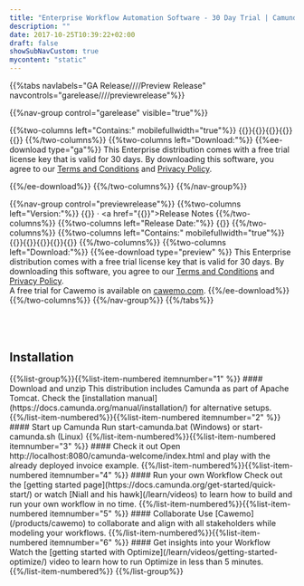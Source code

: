 ```yaml
---
title: "Enterprise Workflow Automation Software - 30 Day Trial | Camunda BPM"
description: ""
date: 2017-10-25T10:39:22+02:00
draft: false
showSubNavCustom: true
mycontent: "static"
---
```


{{%tabs navlabels="GA Release////Preview Release" navcontrols="garelease////previewrelease"%}}

{{%nav-group control="garelease" visible="true"%}}

<!-- The code for version and last release date is at the bottom in comment-->

{{%two-columns left="Contains:"  mobilefullwidth="true"%}}
  {{<text-icon icon="glyphicon-ok" svg="/products/workflow-engine.svg" svg_width="55px" text="Engines">}}{{<text-icon icon="glyphicon-ok" svg="/products/tasklist.svg" svg_width="55px" text="Tasklist">}}{{<text-icon icon="glyphicon-ok" svg="/products/cockpit.svg" svg_width="55px" text="Cockpit Full">}}{{<text-icon icon="glyphicon-ok" svg="/products/cawemo.svg" svg_width="55px" text="Cawemo">}}{{<text-icon icon="glyphicon-ok" svg="/products/optimize.svg" svg_width="55px" text="Optimize">}}
{{%/two-columns%}}
{{%two-columns left="Download:"%}}
{{%ee-download type="ga"%}}
This Enterprise distribution comes with a free trial license key that is valid for 30 days. By downloading this software, you agree to our [Terms and Conditions](/legal/terms/trial/) and [Privacy Policy](/legal/privacy/).<br>
<!--A free trial for Cawemo is available on [cawemo.com](https://cawemo.com/signup).--> 
{{%/ee-download%}}
{{%/two-columns%}}
{{%/nav-group%}}

{{%nav-group control="previewrelease"%}}
{{%two-columns left="Version:"%}}
  {{<variable urlvariable="releases camundabpm preview latestVersionEE">}} · <a href="{{<variable urlvariable="releases camundabpm preview releaseNotes">}}">Release Notes</a>
{{%/two-columns%}}
{{%two-columns left="Release Date:"%}}
  {{<variable urlvariable="releases camundabpm preview releaseDate">}}
{{%/two-columns%}}
{{%two-columns left="Contains:"  mobilefullwidth="true"%}}
  {{<text-icon icon="glyphicon-ok" svg="/products/workflow-engine.svg" svg_width="55px" text="Engines">}}{{<text-icon icon="glyphicon-ok" svg="/products/tasklist.svg" svg_width="55px" text="Tasklist">}}{{<text-icon icon="glyphicon-ok" svg="/products/cockpit.svg" svg_width="55px" text="Cockpit Full">}}{{<text-icon icon="glyphicon-ok" svg="/products/cawemo.svg" svg_width="55px" text="Cawemo">}}{{<text-icon icon="glyphicon-ok" svg="/products/optimize.svg" svg_width="55px" text="Optimize">}}
{{%/two-columns%}}
{{%two-columns left="Download:"%}}
{{%ee-download type="preview" %}}
This Enterprise distribution comes with a free trial license key that is valid for 30 days. By downloading this software, you agree to our [Terms and Conditions](/legal/terms/trial/) and [Privacy Policy](/legal/privacy/).<br>
A free trial for Cawemo is available on [cawemo.com](https://cawemo.com/signup).
{{%/ee-download%}}
{{%/two-columns%}}
{{%/nav-group%}}
{{%/tabs%}}

<div class="full-width dark-bg inner-shadow-top">
  <div class="container">
    <h2 class="light lead text-center" style="margin-top:80px">Installation</h2>
{{%list-group%}}{{%list-item-numbered itemnumber="1" %}}
#### Download and unzip
This distribution includes Camunda as part of Apache Tomcat. Check the [installation manual](https://docs.camunda.org/manual/installation/) for alternative setups.
{{%/list-item-numbered%}}{{%list-item-numbered itemnumber="2" %}}
#### Start up Camunda
Run start-camunda.bat (Windows) or start-camunda.sh (Linux)
{{%/list-item-numbered%}}{{%list-item-numbered itemnumber="3" %}}
#### Check it out
Open http://localhost:8080/camunda-welcome/index.html and play with the already deployed invoice example.
{{%/list-item-numbered%}}{{%list-item-numbered itemnumber="4" %}}
#### Run your own Workflow
Check out the [getting started page](https://docs.camunda.org/get-started/quick-start/) or watch [Niall and his hawk](/learn/videos) to learn how to build and run your own workflow in no time.
{{%/list-item-numbered%}}{{%list-item-numbered itemnumber="5" %}}
#### Collaborate
Use [Cawemo](/products/cawemo) to collaborate and align with all stakeholders while modeling your workflows.
{{%/list-item-numbered%}}{{%list-item-numbered itemnumber="6" %}}
#### Get insights into your Workflow
Watch the [getting started with Optimize](/learn/videos/getting-started-optimize/) video to learn how to run Optimize in less than 5 minutes.
{{%/list-item-numbered%}}
{{%/list-group%}}
</div>
</div>
<!--
{{%two-columns left="Version:"%}}
  {{<variable urlvariable="releases camundabpm ee latestVersion">}}
{{%/two-columns%}}
{{%two-columns left="Release Date:"%}}
  {{<variable urlvariable="releases camundabpm ee releaseDate">}}
{{%/two-columns%}}
-->
